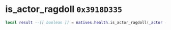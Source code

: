 # is_actor_ragdoll `0x3918D335`

```lua
local result --[[ boolean ]] = natives.health.is_actor_ragdoll(_actor --[[ integer ]])
```